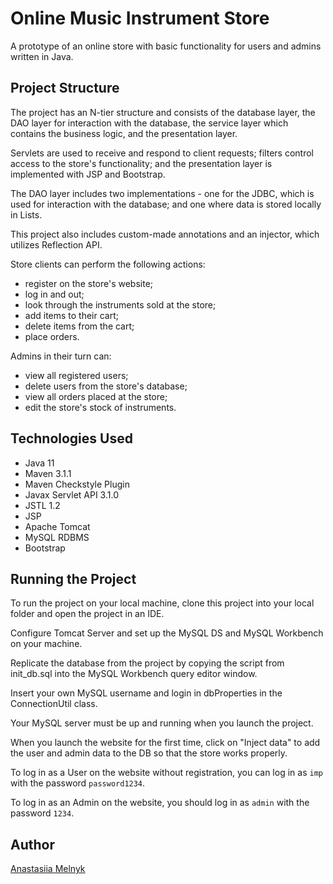 # Online Music Instrument Store

A prototype of an online store with basic functionality for users and admins written in Java. 

## Project Structure
The project has an N-tier structure and consists of the database layer, the DAO layer for interaction with the database, the service layer which contains the business logic, and the presentation layer.

Servlets are used to receive and respond to client requests; filters control access to the store's functionality; and the presentation layer is implemented with JSP and Bootstrap. 

The DAO layer includes two implementations - one for the JDBC, which is used for interaction with the database; and one where data is stored locally in Lists. 

This project also includes custom-made annotations and an injector, which utilizes Reflection API. 

Store clients can perform the following actions:
 - register on the store's website;
 - log in and out;
 - look through the instruments sold at the store;
 - add items to their cart;
 - delete items from the cart;
 - place orders. 

Admins in their turn can: 
 - view all registered users;
 - delete users from the store's database;
 - view all orders placed at the store; 
 - edit the store's stock of instruments.
 
## Technologies Used

 - Java 11
 - Maven 3.1.1
 - Maven Checkstyle Plugin
 - Javax Servlet API 3.1.0
 - JSTL 1.2
 - JSP
 - Apache Tomcat
 - MySQL RDBMS
 - Bootstrap

## Running the Project

To run the project on your local machine, clone this project into your local folder and open the project in an IDE. 

Configure Tomcat Server and set up the MySQL DS and MySQL Workbench on your machine. 

Replicate the database from the project by copying the script from init_db.sql into the MySQL Workbench query editor window. 

Insert your own MySQL username and login in dbProperties in the ConnectionUtil class. 

Your MySQL server must be up and running when you launch the project.

When you launch the website for the first time, click on "Inject data" to add the user and admin data to the DB so that the store works properly.

To log in as a User on the website without registration, you can log in as `imp` with the password `password1234`. 

To log in as an Admin on the website, you should log in as `admin` with the password `1234`. 

## Author
[Anastasiia Melnyk](https://github.com/AnaLanda)

